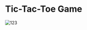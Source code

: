 # Tic-Tac-Toe Game

![123](https://user-images.githubusercontent.com/52173060/160226116-5c26936c-c151-4510-8ffe-768f76be00de.jpg)
